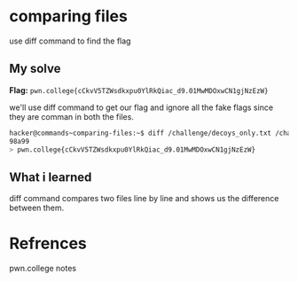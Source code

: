 # comparing files
use diff command to find the flag

## My solve
**Flag:** `pwn.college{cCkvV5TZWsdkxpu0YlRkQiac_d9.01MwMDOxwCN1gjNzEzW}`

we'll use diff command to get our flag and ignore all the fake flags since they are comman in both the files.

```bash
hacker@commands~comparing-files:~$ diff /challenge/decoys_only.txt /challenge/decoys_and_real.txt
98a99
> pwn.college{cCkvV5TZWsdkxpu0YlRkQiac_d9.01MwMDOxwCN1gjNzEzW}
```

## What i learned
diff command compares two files line by line and shows us the difference between them.

# Refrences
pwn.college notes